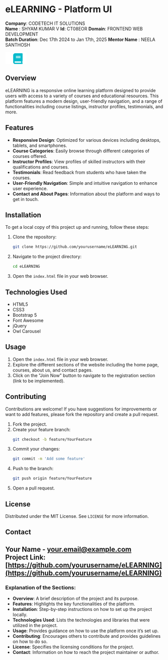 
# eLEARNING -  Platform UI

**Company**: CODETECH IT SOLUTIONS  
**Name**  : SHYAM KUMAR V
**Id**: CT08EOR 
**Domain**: FRONTEND WEB DEVELOPMENT  
**Batch Duration**: Dec 17th 2024 to Jan 17th, 2025
**Mentor Name** : NEELA SANTHOSH




![eLEARNING Logo](img/logo.png)

## Overview

eLEARNING is a responsive online learning platform designed to provide users with access to a variety of courses and educational resources. This platform features a modern design, user-friendly navigation, and a range of functionalities including course listings, instructor profiles, testimonials, and more.

## Features

- **Responsive Design**: Optimized for various devices including desktops, tablets, and smartphones.
- **Course Categories**: Easily browse through different categories of courses offered.
- **Instructor Profiles**: View profiles of skilled instructors with their qualifications and courses.
- **Testimonials**: Read feedback from students who have taken the courses.
- **User-Friendly Navigation**: Simple and intuitive navigation to enhance user experience.
- **Contact and About Pages**: Information about the platform and ways to get in touch.

## Installation

To get a local copy of this project up and running, follow these steps:

1. Clone the repository:
   ```bash
   git clone https://github.com/yourusername/eLEARNING.git
   ```
2. Navigate to the project directory:
   ```bash
   cd eLEARNING
   ```
3. Open the `index.html` file in your web browser.

## Technologies Used

- HTML5
- CSS3
- Bootstrap 5
- Font Awesome
- jQuery
- Owl Carousel

## Usage

1. Open the `index.html` file in your web browser.
2. Explore the different sections of the website including the home page, courses, about us, and contact pages.
3. Click on the "Join Now" button to navigate to the registration section (link to be implemented).

## Contributing

Contributions are welcome! If you have suggestions for improvements or want to add features, please fork the repository and create a pull request.

1. Fork the project.
2. Create your feature branch:
   ```bash
   git checkout -b feature/YourFeature
   ```
3. Commit your changes:
   ```bash
   git commit -m 'Add some feature'
   ```
4. Push to the branch:
   ```bash
   git push origin feature/YourFeature
   ```
5. Open a pull request.

## License

Distributed under the MIT License. See `LICENSE` for more information.

## Contact

Your Name - [your.email@example.com](mailto:your.email@example.com)  
Project Link: [https://github.com/yourusername/eLEARNING](https://github.com/yourusername/eLEARNING)
---
### Explanation of the Sections:

- **Overview**: A brief description of the project and its purpose.
- **Features**: Highlights the key functionalities of the platform.
- **Installation**: Step-by-step instructions on how to set up the project locally.
- **Technologies Used**: Lists the technologies and libraries that were utilized in the project.
- **Usage**: Provides guidance on how to use the platform once it’s set up.
- **Contributing**: Encourages others to contribute and provides guidelines on how to do so.
- **License**: Specifies the licensing conditions for the project.
- **Contact**: Information on how to reach the project maintainer or author.

